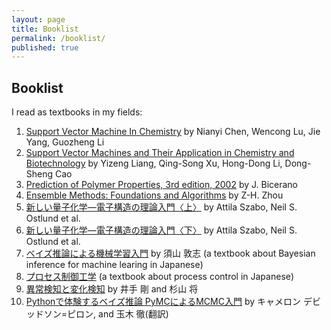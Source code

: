 ```yaml
---
layout: page
title: Booklist
permalink: /booklist/
published: true
---
```


## Booklist

I read as textbooks in my fields:

1. [Support Vector Machine In Chemistry](https://www.amazon.com/Support-Vector-Machine-Chemistry-Nianyi/dp/9812389229) by Nianyi Chen, Wencong Lu, Jie Yang, Guozheng Li
1. [
Support Vector Machines and Their Application in Chemistry and Biotechnology](https://www.crcpress.com/Support-Vector-Machines-and-Their-Application-in-Chemistry-and-Biotechnology/Liang-Xu-Li-Cao/p/book/9781439821275) by Yizeng Liang, Qing-Song Xu, Hong-Dong Li, Dong-Sheng Cao
1. [Prediction of Polymer Properties, 3rd edition, 2002](https://www.crcpress.com/Prediction-of-Polymer-Properties/Bicerano/p/book/9780824708214) by J. Bicerano
1. [Ensemble Methods: Foundations and Algorithms](http://www2.islab.ntua.gr/attachments/article/86/Ensemble%20methods%20-%20Zhou.pdf) by Z-H. Zhou
1. [新しい量子化学―電子構造の理論入門〈上〉](https://www.amazon.co.jp/%E6%96%B0%E3%81%97%E3%81%84%E9%87%8F%E5%AD%90%E5%8C%96%E5%AD%A6%E2%80%95%E9%9B%BB%E5%AD%90%E6%A7%8B%E9%80%A0%E3%81%AE%E7%90%86%E8%AB%96%E5%85%A5%E9%96%80%E3%80%88%E4%B8%8A%E3%80%89-Attila-Szabo/dp/4130621114/ref=pd_lpo_sbs_14_t_0?_encoding=UTF8&psc=1&refRID=ZB4R0X586TSNFXRVFF9Q) by Attila Szabo, Neil S. Ostlund et al.
1. [新しい量子化学―電子構造の理論入門〈下〉](https://www.amazon.co.jp/%E6%96%B0%E3%81%97%E3%81%84%E9%87%8F%E5%AD%90%E5%8C%96%E5%AD%A6%E2%80%95%E9%9B%BB%E5%AD%90%E6%A7%8B%E9%80%A0%E3%81%AE%E7%90%86%E8%AB%96%E5%85%A5%E9%96%80%E3%80%88%E4%B8%8B%E3%80%89-%E3%82%B6%E3%83%9C/dp/4130621122) by Attila Szabo, Neil S. Ostlund et al.
1. [ベイズ推論による機械学習入門](https://www.amazon.co.jp/dp/B07L2V4H59/ref=dp-kindle-redirect?_encoding=UTF8&btkr=1) by 須山 敦志 (a textbook about Bayesian inference for machine learing in Japanese)
1. [プロセス制御工学](https://www.amazon.co.jp/%E3%83%97%E3%83%AD%E3%82%BB%E3%82%B9%E5%88%B6%E5%BE%A1%E5%B7%A5%E5%AD%A6-%E6%A9%8B%E6%9C%AC-%E4%BC%8A%E7%B9%94/dp/4254250312/ref=sr_1_1?__mk_ja_JP=%E3%82%AB%E3%82%BF%E3%82%AB%E3%83%8A&keywords=%E3%83%97%E3%83%AD%E3%82%BB%E3%82%B9%E5%88%B6%E5%BE%A1&qid=1555515558&s=gateway&sr=8-1) (a textbook about process control in Japanese)
1. [異常検知と変化検知](https://www.amazon.co.jp/%E7%95%B0%E5%B8%B8%E6%A4%9C%E7%9F%A5%E3%81%A8%E5%A4%89%E5%8C%96%E6%A4%9C%E7%9F%A5-%E6%A9%9F%E6%A2%B0%E5%AD%A6%E7%BF%92%E3%83%97%E3%83%AD%E3%83%95%E3%82%A7%E3%83%83%E3%82%B7%E3%83%A7%E3%83%8A%E3%83%AB%E3%82%B7%E3%83%AA%E3%83%BC%E3%82%BA-%E4%BA%95%E6%89%8B-%E5%89%9B/dp/4061529080/ref=sr_1_1?__mk_ja_JP=%E3%82%AB%E3%82%BF%E3%82%AB%E3%83%8A&keywords=%E7%95%B0%E5%B8%B8%E6%A4%9C%E7%9F%A5&qid=1556132820&s=books&sr=1-1) by 井手 剛 and 杉山 将
1. [Pythonで体験するベイズ推論 PyMCによるMCMC入門](https://www.amazon.co.jp/Python%E3%81%A7%E4%BD%93%E9%A8%93%E3%81%99%E3%82%8B%E3%83%99%E3%82%A4%E3%82%BA%E6%8E%A8%E8%AB%96-PyMC%E3%81%AB%E3%82%88%E3%82%8BMCMC%E5%85%A5%E9%96%80-%E3%82%AD%E3%83%A3%E3%83%A1%E3%83%AD%E3%83%B3-%E3%83%87%E3%83%93%E3%83%83%E3%83%89%E3%82%BD%E3%83%B3-%E3%83%94%E3%83%AD%E3%83%B3/dp/4627077912) by キャメロン デビッドソン=ピロン, and 玉木 徹(翻訳)